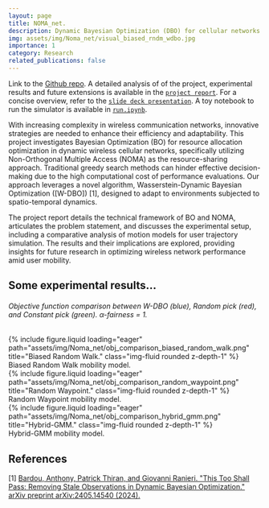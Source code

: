 ```yaml
---
layout: page
title: NOMA_net.
description: Dynamic Bayesian Optimization (DBO) for cellular networks power optimization. NOMA_net is wireless cellular network simulator using NOMA as resource sharing mechanism (RSM).
img: assets/img/Noma_net/visual_biased_rndm_wdbo.jpg
importance: 1
category: Research
related_publications: false
---
```


Link to the [Github repo](https://github.com/emanuelemengoli/NOMA_cellular_network_simulator).
A detailed analysis of of the project, experimental results and future extensions is available in the [`project report`](https://github.com/emanuelemengoli/NOMA_cellular_network_simulator/blob/main/Dynamic_Bayesian_Optimization_for_Improving_the_Performance_of_Cellular_Networks.pdf). For a concise overview, refer to the [`slide deck presentation`](https://github.com/emanuelemengoli/NOMA_cellular_network_simulator/blob/main/DBO_for_cellular_networks.pdf).
A toy notebook to run the simulator is available in [`run.ipynb`](https://github.com/emanuelemengoli/NOMA_cellular_network_simulator/blob/main/project/run.ipynb).


With increasing complexity in wireless communication networks, innovative strategies are needed to enhance their efficiency and adaptability. This project investigates Bayesian Optimization (BO) for resource allocation optimization in dynamic wireless cellular networks, specifically utilizing Non-Orthogonal Multiple Access (NOMA) as the resource-sharing approach. Traditional greedy search methods can hinder effective decision-making due to the high computational cost of performance evaluations. Our approach leverages a novel algorithm, Wasserstein-Dynamic Bayesian Optimization ([W-DBO]) [1], designed to adapt to environments subjected to spatio-temporal dynamics.

The project report details the technical framework of BO and NOMA, articulates the problem statement, and discusses the experimental setup, including a comparative analysis of motion models for user trajectory simulation. The results and their implications are explored, providing insights for future research in optimizing wireless network performance amid user mobility.

## Some experimental results...

###### Objective function comparison between W-DBO (blue), Random pick (red), and Constant pick (green). &#945;-fairness = 1.

<div class="row">
    <div class="col-sm mt-3 mt-md-0">
        {% include figure.liquid loading="eager" path="assets/img/Noma_net/obj_comparison_biased_random_walk.png" title="Biased Random Walk." class="img-fluid rounded z-depth-1" %}
    </div>
</div>
<div class="caption">
    Biased Random Walk mobility model.
</div>

<div class="row">
    <div class="col-sm mt-3 mt-md-0">
        {% include figure.liquid loading="eager" path="assets/img/Noma_net/obj_comparison_random_waypoint.png" title="Random Waypoint." class="img-fluid rounded z-depth-1" %}
    </div>
</div>
<div class="caption">
    Random Waypoint mobility model.
</div>

<div class="row">
    <div class="col-sm mt-3 mt-md-0">
        {% include figure.liquid loading="eager" path="assets/img/Noma_net/obj_comparison_hybrid_gmm.png" title="Hybrid-GMM." class="img-fluid rounded z-depth-1" %}
    </div>
</div>
<div class="caption">
    Hybrid-GMM mobility model.
</div>


## References
[1] [Bardou, Anthony, Patrick Thiran, and Giovanni Ranieri. "This Too Shall Pass: Removing Stale Observations in Dynamic Bayesian Optimization." arXiv preprint arXiv:2405.14540 (2024).](https://arxiv.org/pdf/2405.14540)

